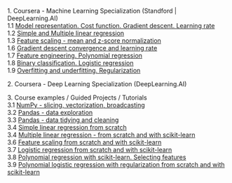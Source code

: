 <p>
1. Coursera - Machine Learning Specialization (Standford | DeepLearning.AI) 
<br>1.1 <a href="courses/1.01_Model%20representation.%20Cost%20function.%20Gradient%20descent.%20Learning%20rate.ipynb">Model representation. Cost function. Gradient descent. Learning rate</a>
<br>1.2 <a href="courses/1.02_Simple%20and%20Multiple%20linear%20regression.ipynb">Simple and Multiple linear regression</a>
<br>1.3 <a href="courses/1.03_Feature%20scaling%20-%20mean%20and%20z-score%20normalization.ipynb">Feature scaling - mean and z-score normalization</a>
<br>1.6 <a href="courses/1.04_Gradient%20descent%20convergence%20and%20learning%20rate.ipynb">Gradient descent convergence and learning rate</a> 
<br>1.7 <a href="courses/1.05_%20Feature%20engineering.%20Polynomial%20regression.ipynb">Feature engineering. Polynomial regression</a>
<br>1.8 <a href="courses/1.06_Binary%20classification.%20Logistic%20regression.ipynb">Binary classification. Logistic regression</a> 
<br>1.9 <a href="courses/1.07_Overfitting%20and%20underfitting.%20Regularization.ipynb">Overfitting and underfitting. Regularization</a> 
<p>
2. Coursera - Deep Learning Specialization (DeepLearning.AI)
</p>
<p>
3. Course examples / Guided Projects / Tutorials
<br>3.1 <a href="courses/3.01_NumPy%20-%20slicing%2C%20vectorization%2C%20broadcasting.ipynb">NumPy - slicing, vectorization, broadcasting</a>   
<br>3.2 <a href="courses/3.02_Pandas%20-%20data%20exploration">Pandas - data exploration</a>    
<br>3.3 <a href="courses/3.03_Pandas%20-%20data%20tidying%20and%20cleaning.ipynb">Pandas - data tidying and cleaning</a>     
<br>3.4 <a href="courses/3.04_Linear%20Regresison%20from%20scratch.ipynb">Simple linear regression from scratch</a>  
<br>3.4 <a href="courses/3.05_Multiple%20linear%20regression%20-%20from%20scratch%20and%20with%20scikit-learn.ipynb">Multiple linear regression - from scratch and with scikit-learn</a>     
<br>3.6 <a href="courses/3.06_Feature%20scaling%20from%20scratch%20and%20with%20scikit-learn.ipynb">Feature scaling from scratch and with scikit-learn</a> 
<br>3.7 <a href="courses/3.07_Logistic%20regression%20from%20scratch%20and%20with%20scikit-learn.ipynb">Logistic regression from scratch and with scikit-learn</a>
<br>3.8 <a href="courses/3.08_Polynomial%20regression%20with%20scikit-learn.%20Selecting%20features.ipynb">Polynomial regression with scikit-learn. Selecting features</a> 
<br>3.9 <a href="courses/3.09_Polynomial%20logistic%20regression%20with%20regularization%20from%20scratch%20and%20with%20scikit-learn.ipynb">Polynomial logistic regression with regularization from scratch and with scikit-learn</a>
</p>

 
